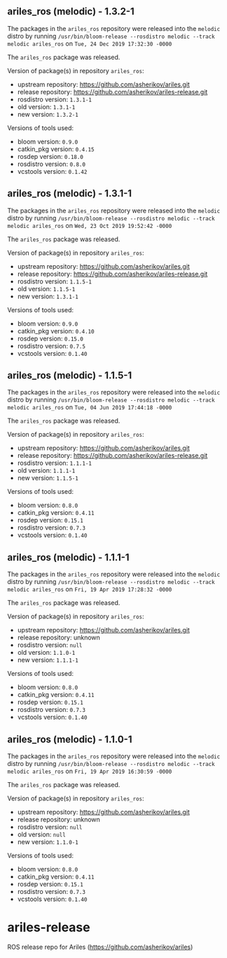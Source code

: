 ## ariles_ros (melodic) - 1.3.2-1

The packages in the `ariles_ros` repository were released into the `melodic` distro by running `/usr/bin/bloom-release --rosdistro melodic --track melodic ariles_ros` on `Tue, 24 Dec 2019 17:32:30 -0000`

The `ariles_ros` package was released.

Version of package(s) in repository `ariles_ros`:

- upstream repository: https://github.com/asherikov/ariles.git
- release repository: https://github.com/asherikov/ariles-release.git
- rosdistro version: `1.3.1-1`
- old version: `1.3.1-1`
- new version: `1.3.2-1`

Versions of tools used:

- bloom version: `0.9.0`
- catkin_pkg version: `0.4.15`
- rosdep version: `0.18.0`
- rosdistro version: `0.8.0`
- vcstools version: `0.1.42`


## ariles_ros (melodic) - 1.3.1-1

The packages in the `ariles_ros` repository were released into the `melodic` distro by running `/usr/bin/bloom-release --rosdistro melodic --track melodic ariles_ros` on `Wed, 23 Oct 2019 19:52:42 -0000`

The `ariles_ros` package was released.

Version of package(s) in repository `ariles_ros`:

- upstream repository: https://github.com/asherikov/ariles.git
- release repository: https://github.com/asherikov/ariles-release.git
- rosdistro version: `1.1.5-1`
- old version: `1.1.5-1`
- new version: `1.3.1-1`

Versions of tools used:

- bloom version: `0.9.0`
- catkin_pkg version: `0.4.10`
- rosdep version: `0.15.0`
- rosdistro version: `0.7.5`
- vcstools version: `0.1.40`


## ariles_ros (melodic) - 1.1.5-1

The packages in the `ariles_ros` repository were released into the `melodic` distro by running `/usr/bin/bloom-release --rosdistro melodic --track melodic ariles_ros` on `Tue, 04 Jun 2019 17:44:18 -0000`

The `ariles_ros` package was released.

Version of package(s) in repository `ariles_ros`:

- upstream repository: https://github.com/asherikov/ariles.git
- release repository: https://github.com/asherikov/ariles-release.git
- rosdistro version: `1.1.1-1`
- old version: `1.1.1-1`
- new version: `1.1.5-1`

Versions of tools used:

- bloom version: `0.8.0`
- catkin_pkg version: `0.4.11`
- rosdep version: `0.15.1`
- rosdistro version: `0.7.3`
- vcstools version: `0.1.40`


## ariles_ros (melodic) - 1.1.1-1

The packages in the `ariles_ros` repository were released into the `melodic` distro by running `/usr/bin/bloom-release --rosdistro melodic --track melodic ariles_ros` on `Fri, 19 Apr 2019 17:28:32 -0000`

The `ariles_ros` package was released.

Version of package(s) in repository `ariles_ros`:

- upstream repository: https://github.com/asherikov/ariles.git
- release repository: unknown
- rosdistro version: `null`
- old version: `1.1.0-1`
- new version: `1.1.1-1`

Versions of tools used:

- bloom version: `0.8.0`
- catkin_pkg version: `0.4.11`
- rosdep version: `0.15.1`
- rosdistro version: `0.7.3`
- vcstools version: `0.1.40`


## ariles_ros (melodic) - 1.1.0-1

The packages in the `ariles_ros` repository were released into the `melodic` distro by running `/usr/bin/bloom-release --rosdistro melodic --track melodic ariles_ros` on `Fri, 19 Apr 2019 16:30:59 -0000`

The `ariles_ros` package was released.

Version of package(s) in repository `ariles_ros`:

- upstream repository: https://github.com/asherikov/ariles.git
- release repository: unknown
- rosdistro version: `null`
- old version: `null`
- new version: `1.1.0-1`

Versions of tools used:

- bloom version: `0.8.0`
- catkin_pkg version: `0.4.11`
- rosdep version: `0.15.1`
- rosdistro version: `0.7.3`
- vcstools version: `0.1.40`


# ariles-release
ROS release repo for Ariles (https://github.com/asherikov/ariles)
